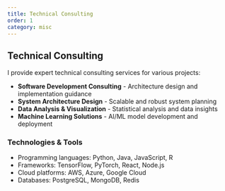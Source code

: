 ```yaml
---
title: Technical Consulting
order: 1
category: misc
---
```


## Technical Consulting

I provide expert technical consulting services for various projects:

- **Software Development Consulting** - Architecture design and implementation guidance
- **System Architecture Design** - Scalable and robust system planning
- **Data Analysis & Visualization** - Statistical analysis and data insights
- **Machine Learning Solutions** - AI/ML model development and deployment

### Technologies & Tools
- Programming languages: Python, Java, JavaScript, R
- Frameworks: TensorFlow, PyTorch, React, Node.js
- Cloud platforms: AWS, Azure, Google Cloud
- Databases: PostgreSQL, MongoDB, Redis
